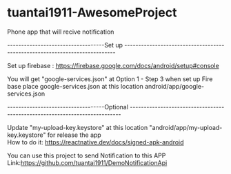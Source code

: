 # tuantai1911-AwesomeProject
Phone app that will recive notification

-----------------------------------Set up  ---------------------------------------------------------------------------

Set up firebase : https://firebase.google.com/docs/android/setup#console

You will get "google-services.json" at Option 1 - Step 3 when set up Fire base
place google-services.json at this location android/app/google-services.json

-----------------------------------Optional  ---------------------------------------------------------------------------


Update "my-upload-key.keystore" at this location "android/app/my-upload-key.keystore" for release the app   
How to do it: https://reactnative.dev/docs/signed-apk-android  


You can use this project to send Notification to this APP 
Link:https://github.com/tuantai1911/DemoNotificationApi


